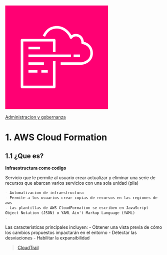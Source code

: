 ![Amazon CloudFormation](../00_assets/Administracion%20y%20gobernanza/cloudformation-icon.png)

[Administracion y gobernanza](../06-Administracion_y_Gobernanza/)

# 1. AWS Cloud Formation

## 1.1 ¿Que es?

**Infraestructura como codigo**

Servicio que le permite al usuario crear actualizar y eliminar una serie de recursos que abarcan varios servicios con una sola unidad (pila)

    - Automatizacion de infraestructura
    - Permite a los usuarios crear copias de recursos en las regiones de aws
    - Las plantillas de AWS CloudFormation se escriben en JavaScript Object Notation (JSON) o YAML Ain't Markup Language (YAML)
    - 

Las características principales incluyen:
    - Obtener una vista previa de cómo los cambios propuestos impactarán en el entorno
    - Detectar las desviaciones
    - Habilitar la expansibilidad


> [CloudTrail](./CloudTrail.md)